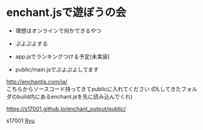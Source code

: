 # enchant.jsで遊ぼうの会

- 理想はオンラインで何かできるやつ
- ぷよぷよする

- app.jsでランキングつける予定(未実装)
- public/main.jsでぷよぷよしてます


http://enchantjs.com/ja/ <br>
こちらからソースコード持ってきてpublicに入れてください
(DLしてきたフォルダのbuild内にあるenchant.jsを先に読み込んでくれ)

https://s17001.github.io/enchant_output/public/ <br>

s17001 [Ryu](https://twitter.com/Ryu1__1uyR)
